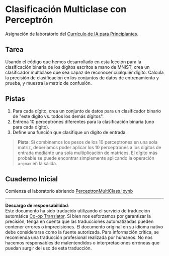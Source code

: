 <!--
CO_OP_TRANSLATOR_METADATA:
{
  "original_hash": "ba5d1eb353d20d3e7181066b3c424b99",
  "translation_date": "2025-08-31T15:38:58+00:00",
  "source_file": "lessons/3-NeuralNetworks/03-Perceptron/lab/README.md",
  "language_code": "es"
}
-->
# Clasificación Multiclase con Perceptrón

Asignación de laboratorio del [Currículo de IA para Principiantes](https://github.com/microsoft/ai-for-beginners).

## Tarea

Usando el código que hemos desarrollado en esta lección para la clasificación binaria de los dígitos escritos a mano de MNIST, crea un clasificador multiclase que sea capaz de reconocer cualquier dígito. Calcula la precisión de clasificación en los conjuntos de datos de entrenamiento y prueba, y muestra la matriz de confusión.

## Pistas

1. Para cada dígito, crea un conjunto de datos para un clasificador binario de "este dígito vs. todos los demás dígitos".
1. Entrena 10 perceptrones diferentes para la clasificación binaria (uno para cada dígito).
1. Define una función que clasifique un dígito de entrada.

> **Pista**: Si combinamos los pesos de los 10 perceptrones en una sola matriz, deberíamos poder aplicar los 10 perceptrones a los dígitos de entrada mediante una sola multiplicación de matrices. El dígito más probable se puede encontrar simplemente aplicando la operación `argmax` en la salida.

## Cuaderno Inicial

Comienza el laboratorio abriendo [PerceptronMultiClass.ipynb](PerceptronMultiClass.ipynb)

---

**Descargo de responsabilidad**:  
Este documento ha sido traducido utilizando el servicio de traducción automática [Co-op Translator](https://github.com/Azure/co-op-translator). Si bien nos esforzamos por garantizar la precisión, tenga en cuenta que las traducciones automatizadas pueden contener errores o imprecisiones. El documento original en su idioma nativo debe considerarse como la fuente autorizada. Para información crítica, se recomienda una traducción profesional realizada por humanos. No nos hacemos responsables de malentendidos o interpretaciones erróneas que puedan surgir del uso de esta traducción.